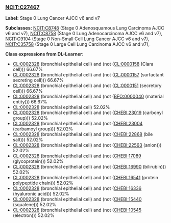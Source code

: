 
### [NCIT:C27467](http://purl.obolibrary.org/obo/NCIT_C27467)
**Label:** Stage 0 Lung Cancer AJCC v6 and v7

**Subclasses:** [NCIT:C8748](http://purl.obolibrary.org/obo/NCIT_C8748) (Stage 0 Adenosquamous Lung Carcinoma AJCC v6 and v7), [NCIT:C8758](http://purl.obolibrary.org/obo/NCIT_C8758) (Stage 0 Lung Adenocarcinoma AJCC v6 and v7), [NCIT:C9104](http://purl.obolibrary.org/obo/NCIT_C9104) (Stage 0 Non-Small Cell Lung Cancer AJCC v6 and v7), [NCIT:C35758](http://purl.obolibrary.org/obo/NCIT_C35758) (Stage 0 Large Cell Lung Carcinoma AJCC v6 and v7), 

**Class expressions from DL-Learner:**

- [CL:0002328](http://purl.obolibrary.org/obo/CL_0002328) (bronchial epithelial cell) and (not ([CL:0000158](http://purl.obolibrary.org/obo/CL_0000158) (Clara cell))) 66.67%
- [CL:0002328](http://purl.obolibrary.org/obo/CL_0002328) (bronchial epithelial cell) and (not ([CL:0000157](http://purl.obolibrary.org/obo/CL_0000157) (surfactant secreting cell))) 66.67%
- [CL:0002328](http://purl.obolibrary.org/obo/CL_0002328) (bronchial epithelial cell) and (not ([CL:0000151](http://purl.obolibrary.org/obo/CL_0000151) (secretory cell))) 66.67%
- [CL:0002328](http://purl.obolibrary.org/obo/CL_0002328) (bronchial epithelial cell) and (not ([BFO:0000040](http://purl.obolibrary.org/obo/BFO_0000040) (material entity))) 66.67%
- [CL:0002328](http://purl.obolibrary.org/obo/CL_0002328) (bronchial epithelial cell) 52.02%
- [CL:0002328](http://purl.obolibrary.org/obo/CL_0002328) (bronchial epithelial cell) and (not ([CHEBI:23019](http://purl.obolibrary.org/obo/CHEBI_23019) (carbonyl group))) 52.02%
- [CL:0002328](http://purl.obolibrary.org/obo/CL_0002328) (bronchial epithelial cell) and (not ([CHEBI:23004](http://purl.obolibrary.org/obo/CHEBI_23004) (carbamoyl group))) 52.02%
- [CL:0002328](http://purl.obolibrary.org/obo/CL_0002328) (bronchial epithelial cell) and (not ([CHEBI:22868](http://purl.obolibrary.org/obo/CHEBI_22868) (bile salt))) 52.02%
- [CL:0002328](http://purl.obolibrary.org/obo/CL_0002328) (bronchial epithelial cell) and (not ([CHEBI:22563](http://purl.obolibrary.org/obo/CHEBI_22563) (anion))) 52.02%
- [CL:0002328](http://purl.obolibrary.org/obo/CL_0002328) (bronchial epithelial cell) and (not ([CHEBI:17089](http://purl.obolibrary.org/obo/CHEBI_17089) (glycoprotein))) 52.02%
- [CL:0002328](http://purl.obolibrary.org/obo/CL_0002328) (bronchial epithelial cell) and (not ([CHEBI:16990](http://purl.obolibrary.org/obo/CHEBI_16990) (bilirubin))) 52.02%
- [CL:0002328](http://purl.obolibrary.org/obo/CL_0002328) (bronchial epithelial cell) and (not ([CHEBI:16541](http://purl.obolibrary.org/obo/CHEBI_16541) (protein polypeptide chain))) 52.02%
- [CL:0002328](http://purl.obolibrary.org/obo/CL_0002328) (bronchial epithelial cell) and (not ([CHEBI:16336](http://purl.obolibrary.org/obo/CHEBI_16336) (hyaluronic acid))) 52.02%
- [CL:0002328](http://purl.obolibrary.org/obo/CL_0002328) (bronchial epithelial cell) and (not ([CHEBI:15440](http://purl.obolibrary.org/obo/CHEBI_15440) (squalene))) 52.02%
- [CL:0002328](http://purl.obolibrary.org/obo/CL_0002328) (bronchial epithelial cell) and (not ([CHEBI:10545](http://purl.obolibrary.org/obo/CHEBI_10545) (electron))) 52.02%


